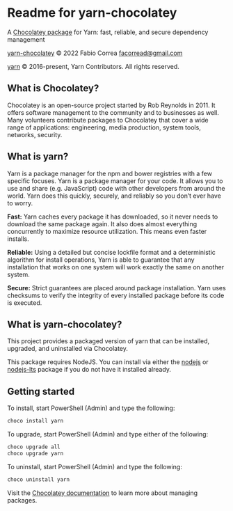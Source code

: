 ﻿# Readme for yarn-chocolatey

A [Chocolatey package] for Yarn: fast, reliable, and secure dependency management

[yarn-chocolatey] © 2022 Fabio Correa facorread@gmail.com

[yarn] © 2016-present, Yarn Contributors. All rights reserved.

## What is Chocolatey?

Chocolatey is an open-source project started by Rob Reynolds in 2011. It offers software management to the community and to businesses as well. Many volunteers contribute packages to Chocolatey that cover a wide range of applications: engineering, media production, system tools, networks, security.

## What is yarn?

Yarn is a package manager for the npm and bower registries with a few specific focuses. Yarn is a package manager for your code. It allows you to use and share (e.g. JavaScript) code with other developers from around the world. Yarn does this quickly, securely, and reliably so you don’t ever have to worry.

**Fast:** Yarn caches every package it has downloaded, so it never needs to download the same package again. It also does almost everything concurrently to maximize resource utilization. This means even faster installs.

**Reliable:** Using a detailed but concise lockfile format and a deterministic algorithm for install operations, Yarn is able to guarantee that any installation that works on one system will work exactly the same on another system.

**Secure:** Strict guarantees are placed around package installation. Yarn uses checksums to verify the integrity of every installed package before its code is executed.

## What is yarn-chocolatey?

This project provides a packaged version of yarn that can be installed, upgraded, and uninstalled via Chocolatey.

This package requires NodeJS. You can install via either the [nodejs] or [nodejs-lts] package if you do not have it installed already.

## Getting started

To install, start PowerShell (Admin) and type the following:

```powershell
choco install yarn
```

To upgrade, start PowerShell (Admin) and type either of the following:

```powershell
choco upgrade all
choco upgrade yarn
```

To uninstall, start PowerShell (Admin) and type the following:

```powershell
choco uninstall yarn
```

Visit the [Chocolatey documentation] to learn more about managing packages.

[Chocolatey documentation]:https://docs.chocolatey.org/en-us/choco/commands/
[Chocolatey package]:https://community.chocolatey.org/packages/yarn
[nodejs]:https://chocolatey.org/packages/nodejs
[nodejs-lts]:https://chocolatey.org/packages/nodejs-lts
[yarn]:https://classic.yarnpkg.com/
[yarn-chocolatey]:https://github.com/facorread/yarn-chocolatey
